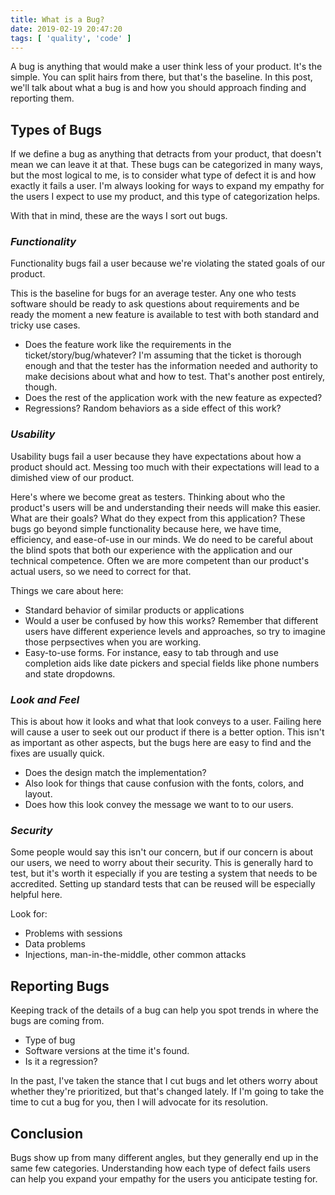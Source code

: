 ```yaml
---
title: What is a Bug?
date: 2019-02-19 20:47:20
tags: [ 'quality', 'code' ]
---
```

A bug is anything that would make a user think less of your product. It's the simple. You can split hairs from there, but that's the baseline. In this post, we'll talk about what a bug is and how you should approach finding and reporting them. 

## Types of Bugs
If we define a bug as anything that detracts from your product, that doesn't mean we can leave it at that. These bugs can be categorized in many ways, but the most logical to me, is to consider what type of defect it is and how exactly it fails a user. I'm always looking for ways to expand my empathy for the users I expect to use my product, and this type of categorization helps.

With that in mind, these are the ways I sort out bugs.

### *Functionality*
Functionality bugs fail a user because we're violating the stated goals of our product.

This is the baseline for bugs for an average tester. Any one who tests software should be ready to ask questions about requirements and be ready the moment a new feature is available to test with both standard and tricky use cases.
<!-- more -->
* Does the feature work like the requirements in the ticket/story/bug/whatever? I'm assuming that the ticket is thorough enough and that the tester has the information needed and authority to make decisions about what and how to test. That's another post entirely, though.
* Does the rest of the application work with the new feature as expected?
* Regressions? Random behaviors as a side effect of this work?

### *Usability*
Usability bugs fail a user because they have expectations about how a product should act. Messing too much with their expectations will lead to a dimished view of our product.

Here's where we become great as testers. Thinking about who the product's users will be and understanding their needs will make this easier. What are their goals? What do they expect from this application? These bugs go beyond simple functionality because here, we have time, efficiency, and ease-of-use in our minds. We do need to be careful about the blind spots that both our experience with the application and our technical competence. Often we are more competent than our product's actual users, so we need to correct for that.

Things we care about here:
* Standard behavior of similar products or applications
* Would a user be confused by how this works? Remember that different users have different experience levels and approaches, so try to imagine those perpsectives when you are working.
* Easy-to-use forms. For instance, easy to tab through and use completion aids like date pickers and special fields like phone numbers and state dropdowns.

### *Look and Feel*
This is about how it looks and what that look conveys to a user. Failing here will cause a user to seek out our product if there is a better option. This isn't as important as other aspects, but the bugs here are easy to find and the fixes are usually quick.

* Does the design match the implementation?
* Also look for things that cause confusion with the fonts, colors, and layout.
* Does how this look convey the message we want to to our users.

### *Security*
Some people would say this isn't our concern, but if our concern is about our users, we need to worry about their security. This is generally hard to test, but it's worth it especially if you are testing a system that needs to be accredited. Setting up standard tests that can be reused will be especially helpful here.

Look for:
* Problems with sessions
* Data problems
* Injections, man-in-the-middle, other common attacks

## Reporting Bugs
Keeping track of the details of a bug can help you spot trends in where the bugs are coming from.

* Type of bug
* Software versions at the time it's found.
* Is it a regression? 

In the past, I've taken the stance that I cut bugs and let others worry about whether they're prioritized, but that's changed lately. If I'm going to take the time to cut a bug for you, then I will advocate for its resolution.

## Conclusion
Bugs show up from many different angles, but they generally end up in the same few categories. Understanding how each type of defect fails users can help you expand your empathy for the users you anticipate testing for.